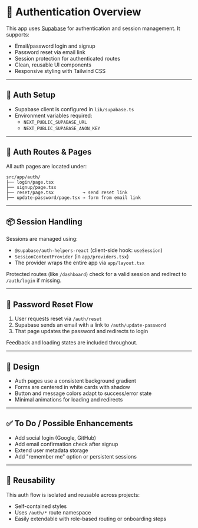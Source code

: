 # 🔐 Authentication Overview

This app uses [Supabase](https://supabase.com/) for authentication and session management. It supports:

- Email/password login and signup
- Password reset via email link
- Session protection for authenticated routes
- Clean, reusable UI components
- Responsive styling with Tailwind CSS

---

## 🔧 Auth Setup

- Supabase client is configured in `lib/supabase.ts`
- Environment variables required:
  - `NEXT_PUBLIC_SUPABASE_URL`
  - `NEXT_PUBLIC_SUPABASE_ANON_KEY`

---

## 📁 Auth Routes & Pages

All auth pages are located under:

    src/app/auth/
    ├── login/page.tsx
    ├── signup/page.tsx
    ├── reset/page.tsx           → send reset link
    ├── update-password/page.tsx → form from email link


---

## 📦 Session Handling

Sessions are managed using:

- `@supabase/auth-helpers-react` (client-side hook: `useSession`)
- `SessionContextProvider` (in `app/providers.tsx`)
- The provider wraps the entire app via `app/layout.tsx`

Protected routes (like `/dashboard`) check for a valid session and redirect to `/auth/login` if missing.

---

## 🔁 Password Reset Flow

1. User requests reset via `/auth/reset`
2. Supabase sends an email with a link to `/auth/update-password`
3. That page updates the password and redirects to login

Feedback and loading states are included throughout.

---

## 🎨 Design

- Auth pages use a consistent background gradient
- Forms are centered in white cards with shadow
- Button and message colors adapt to success/error state
- Minimal animations for loading and redirects

---

## ✅ To Do / Possible Enhancements

- Add social login (Google, GitHub)
- Add email confirmation check after signup
- Extend user metadata storage
- Add "remember me" option or persistent sessions

---

## 🧩 Reusability

This auth flow is isolated and reusable across projects:
- Self-contained styles
- Uses `/auth/*` route namespace
- Easily extendable with role-based routing or onboarding steps